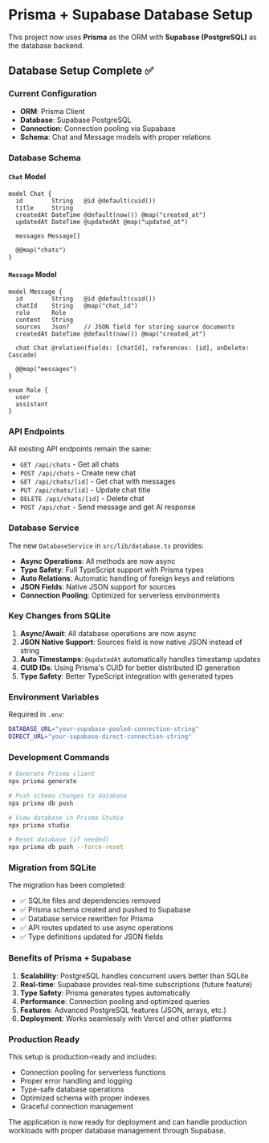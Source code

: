 # Prisma + Supabase Database Setup

This project now uses **Prisma** as the ORM with **Supabase (PostgreSQL)** as the database backend.

## Database Setup Complete ✅

### Current Configuration
- **ORM**: Prisma Client
- **Database**: Supabase PostgreSQL
- **Connection**: Connection pooling via Supabase
- **Schema**: Chat and Message models with proper relations

### Database Schema

#### `Chat` Model
```prisma
model Chat {
  id        String   @id @default(cuid())
  title     String
  createdAt DateTime @default(now()) @map("created_at")
  updatedAt DateTime @updatedAt @map("updated_at")
  
  messages Message[]
  
  @@map("chats")
}
```

#### `Message` Model
```prisma
model Message {
  id        String   @id @default(cuid())
  chatId    String   @map("chat_id")
  role      Role
  content   String
  sources   Json?    // JSON field for storing source documents
  createdAt DateTime @default(now()) @map("created_at")
  
  chat Chat @relation(fields: [chatId], references: [id], onDelete: Cascade)
  
  @@map("messages")
}

enum Role {
  user
  assistant
}
```

### API Endpoints

All existing API endpoints remain the same:

- `GET /api/chats` - Get all chats
- `POST /api/chats` - Create new chat
- `GET /api/chats/[id]` - Get chat with messages
- `PUT /api/chats/[id]` - Update chat title
- `DELETE /api/chats/[id]` - Delete chat
- `POST /api/chat` - Send message and get AI response

### Database Service

The new `DatabaseService` in `src/lib/database.ts` provides:

- **Async Operations**: All methods are now async
- **Type Safety**: Full TypeScript support with Prisma types
- **Auto Relations**: Automatic handling of foreign keys and relations
- **JSON Fields**: Native JSON support for sources
- **Connection Pooling**: Optimized for serverless environments

### Key Changes from SQLite

1. **Async/Await**: All database operations are now async
2. **JSON Native Support**: Sources field is now native JSON instead of string
3. **Auto Timestamps**: `@updatedAt` automatically handles timestamp updates
4. **CUID IDs**: Using Prisma's CUID for better distributed ID generation
5. **Type Safety**: Better TypeScript integration with generated types

### Environment Variables

Required in `.env`:
```bash
DATABASE_URL="your-supabase-pooled-connection-string"
DIRECT_URL="your-supabase-direct-connection-string"
```

### Development Commands

```bash
# Generate Prisma client
npx prisma generate

# Push schema changes to database
npx prisma db push

# View database in Prisma Studio
npx prisma studio

# Reset database (if needed)
npx prisma db push --force-reset
```

### Migration from SQLite

The migration has been completed:

- ✅ SQLite files and dependencies removed
- ✅ Prisma schema created and pushed to Supabase
- ✅ Database service rewritten for Prisma
- ✅ API routes updated to use async operations
- ✅ Type definitions updated for JSON fields

### Benefits of Prisma + Supabase

1. **Scalability**: PostgreSQL handles concurrent users better than SQLite
2. **Real-time**: Supabase provides real-time subscriptions (future feature)
3. **Type Safety**: Prisma generates types automatically
4. **Performance**: Connection pooling and optimized queries
5. **Features**: Advanced PostgreSQL features (JSON, arrays, etc.)
6. **Deployment**: Works seamlessly with Vercel and other platforms

### Production Ready

This setup is production-ready and includes:

- Connection pooling for serverless functions
- Proper error handling and logging
- Type-safe database operations
- Optimized schema with proper indexes
- Graceful connection management

The application is now ready for deployment and can handle production workloads with proper database management through Supabase.
